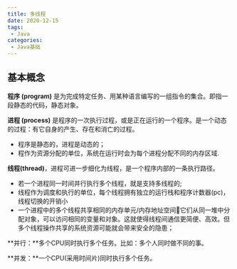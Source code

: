 ```yaml
---
title: 多线程
date: 2020-12-15
tags:
 - Java
categories:
 - Java基础
---
```


## 基本概念

**程序 (program)** 是为完成特定任务、用某种语言编写的一组指令的集合。即指一段静态的代码，静态对象。

**进程 (process)** 是程序的一次执行过程，或是正在运行的一个程序。是一个动态的过程：有它自身的产生、存在和消亡的过程。

- 程序是静态的，进程是动态的；
- 程作为资源分配的单位，系统在运行时会为每个进程分配不同的内存区域.

**线程(thread)**，进程可进一步细化为线程，是一个程序内部的一条执行路径。

- 若一个进程同一时间并行执行多个线程，就是支持多线程的;
- 线程作为调度和执行的单位，每个线程拥有独立的运行栈和程序计数器(pc)，线程切换的开销小
- 一个进程中的多个线程共享相同的内存单元/内存地址空间它们从同一堆中分配对象，可以访问相同的变量和对象。这就使得线程间通信更简便、高效。但多个线程操作共享的系统资源可能就会带来安全的隐患；


**并行：**多个CPU同时执行多个任务。比如：多个人同时做不同的事。

**并发：**一个CPU(采用时间片)同时执行多个任务。
